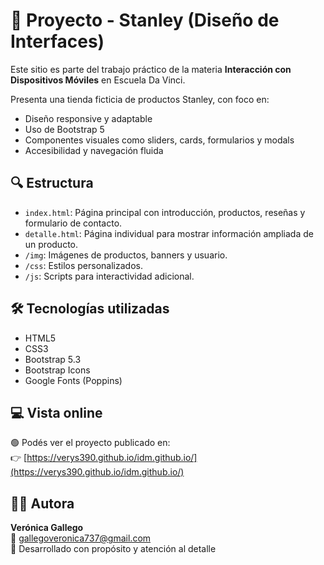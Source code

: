 # 🌱 Proyecto - Stanley (Diseño de Interfaces)

Este sitio es parte del trabajo práctico de la materia **Interacción con Dispositivos Móviles** en Escuela Da Vinci.

Presenta una tienda ficticia de productos Stanley, con foco en:
- Diseño responsive y adaptable
- Uso de Bootstrap 5
- Componentes visuales como sliders, cards, formularios y modals
- Accesibilidad y navegación fluida

## 🔍 Estructura

- `index.html`: Página principal con introducción, productos, reseñas y formulario de contacto.
- `detalle.html`: Página individual para mostrar información ampliada de un producto.
- `/img`: Imágenes de productos, banners y usuario.
- `/css`: Estilos personalizados.
- `/js`: Scripts para interactividad adicional.

## 🛠️ Tecnologías utilizadas

- HTML5
- CSS3
- Bootstrap 5.3
- Bootstrap Icons
- Google Fonts (Poppins)

## 💻 Vista online

🟢 Podés ver el proyecto publicado en:  
👉 [https://verys390.github.io/idm.github.io/](https://verys390.github.io/idm.github.io/)

## 🙋‍♀️ Autora

**Verónica Gallego**  
📧 gallegoveronica737@gmail.com  
💚 Desarrollado con propósito y atención al detalle
